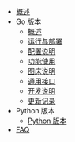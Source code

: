 <!-- _sidebar.md -->

* [概述](/) 
* Go 版本
  * [概述](md/go-version/1-%E6%A6%82%E8%BF%B0.md)
  * [运行与部署](md/go-version/2-%E8%BF%90%E8%A1%8C%E4%B8%8E%E9%83%A8%E7%BD%B2.md)
  * [配置说明](md/go-version/3-%E9%85%8D%E7%BD%AE%E8%AF%B4%E6%98%8E.md)
  * [功能使用](md/go-version/4-%E5%8A%9F%E8%83%BD%E4%BD%BF%E7%94%A8.md)
  * [图床说明](md/go-version/5-%E5%9B%BE%E5%BA%8A%E8%AF%B4%E6%98%8E.md)
  * [通用接口](md/go-version/6-%E9%80%9A%E7%94%A8%E6%8E%A5%E5%8F%A3.md)
  * [开发说明](md/go-version/98-%E5%BC%80%E5%8F%91%E8%AF%B4%E6%98%8E.md)
  * [更新记录](md/go-version/99-%E6%9B%B4%E6%96%B0%E8%AE%B0%E5%BD%95.md)
* Python 版本
  * [Python 版本](md/python-version.md) 
* [FAQ](md/faq.md)